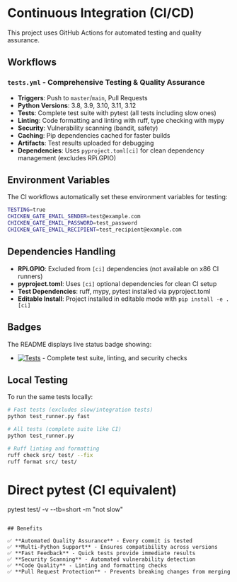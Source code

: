 # Continuous Integration (CI/CD)

This project uses GitHub Actions for automated testing and quality assurance.

## Workflows

### `tests.yml` - Comprehensive Testing & Quality Assurance

- **Triggers**: Push to `master`/`main`, Pull Requests
- **Python Versions**: 3.8, 3.9, 3.10, 3.11, 3.12
- **Tests**: Complete test suite with pytest (all tests including slow ones)
- **Linting**: Code formatting and linting with ruff, type checking with mypy
- **Security**: Vulnerability scanning (bandit, safety)
- **Caching**: Pip dependencies cached for faster builds
- **Artifacts**: Test results uploaded for debugging
- **Dependencies**: Uses `pyproject.toml[ci]` for clean dependency management (excludes RPi.GPIO)

## Environment Variables

The CI workflows automatically set these environment variables for testing:

```bash
TESTING=true
CHICKEN_GATE_EMAIL_SENDER=test@example.com
CHICKEN_GATE_EMAIL_PASSWORD=test_password
CHICKEN_GATE_EMAIL_RECIPIENT=test_recipient@example.com
```

## Dependencies Handling

- **RPi.GPIO**: Excluded from `[ci]` dependencies (not available on x86 CI runners)
- **pyproject.toml**: Uses `[ci]` optional dependencies for clean CI setup
- **Test Dependencies**: ruff, mypy, pytest installed via pyproject.toml
- **Editable Install**: Project installed in editable mode with `pip install -e .[ci]`

## Badges

The README displays live status badge showing:

- [![Tests](https://github.com/geoffdudds/chicken-gate/actions/workflows/tests.yml/badge.svg)](https://github.com/geoffdudds/chicken-gate/actions/workflows/tests.yml) - Complete test suite, linting, and security checks

## Local Testing

To run the same tests locally:

```bash
# Fast tests (excludes slow/integration tests)
python test_runner.py fast

# All tests (complete suite like CI)
python test_runner.py

# Ruff linting and formatting
ruff check src/ test/ --fix
ruff format src/ test/
```

# Direct pytest (CI equivalent)

pytest test/ -v --tb=short -m "not slow"

```

## Benefits

✅ **Automated Quality Assurance** - Every commit is tested
✅ **Multi-Python Support** - Ensures compatibility across versions
✅ **Fast Feedback** - Quick tests provide immediate results
✅ **Security Scanning** - Automated vulnerability detection
✅ **Code Quality** - Linting and formatting checks
✅ **Pull Request Protection** - Prevents breaking changes from merging
```
